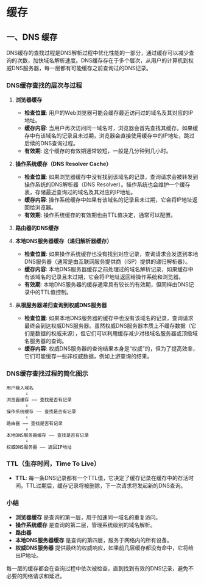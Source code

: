 # 缓存

## 一、DNS 缓存

DNS缓存的查找过程是DNS解析过程中优化性能的一部分，通过缓存可以减少查询的次数，加快域名解析速度。DNS缓存存在于多个层次，从用户的计算机到权威DNS服务器，每一层都有可能缓存之前查询过的DNS记录。

### DNS缓存查找的层次与过程

1. **浏览器缓存**
   - **检查位置**: 用户的Web浏览器可能会缓存最近访问过的域名及其对应的IP地址。
   - **缓存内容**: 当用户再次访问同一域名时，浏览器会首先查找其缓存。如果缓存中有该域名的记录且未过期，浏览器会直接使用缓存中的IP地址，跳过后续的DNS查询过程。
   - **有效期**: 这个缓存的有效期通常较短，一般是几分钟到几小时。

2. **操作系统缓存（DNS Resolver Cache）**
   - **检查位置**: 如果浏览器缓存中没有找到该域名的记录，查询请求会被转发到操作系统的DNS解析器（DNS Resolver）。操作系统也会维护一个缓存表，存储最近查询过的域名及其对应的IP地址。
   - **缓存内容**: 操作系统缓存中如果有该域名的记录且未过期，它会将IP地址返回给浏览器。
   - **有效期**: 操作系统缓存的有效期也由TTL值决定，通常可以配置。

3. **路由器的DNS缓存**

4. **本地DNS服务器缓存（递归解析器缓存）**
   - **检查位置**: 如果操作系统缓存也没有找到对应记录，查询请求会发送到本地DNS服务器（通常是由互联网服务提供商（ISP）提供的递归解析器）。
   - **缓存内容**: 本地DNS服务器缓存之前处理过的域名解析记录，如果缓存中有该域名的记录且未过期，它会将IP地址返回给操作系统和浏览器。
   - **有效期**: 本地DNS服务器的缓存通常具有较长的有效期，但同样由DNS记录中的TTL值控制。

5. **从根服务器递归查询到权威DNS服务器**
   - **检查位置**: 如果本地DNS服务器的缓存中也没有该域名的记录，查询请求最终会到达权威DNS服务器。虽然权威DNS服务器本质上不缓存数据（它们是数据的权威来源），但它们可以利用缓存减少对根域名服务器或顶级域名服务器的查询。
   - **缓存内容**: 权威DNS服务器的查询结果本身是“权威”的，但为了提高效率，它们可能缓存一些非权威数据，例如上游查询的结果。

### DNS缓存查找过程的简化图示

```
用户输入域名
       ↓
浏览器缓存 —— 查找是否有记录
       ↓
操作系统缓存 —— 查找是否有记录
       ↓
路由器 —— 查找是否有记录
       ↓
本地DNS服务器缓存 —— 查找是否有记录
       ↓
权威DNS服务器 —— 返回IP地址
```

### TTL（生存时间，Time To Live）
- **TTL**: 每一条DNS记录都有一个TTL值，它决定了缓存记录在缓存中的存活时间。TTL过期后，缓存记录将被删除，下一次请求将发起新的DNS查询。

### 小结

- **浏览器缓存** 是查询的第一层，用于加速同一域名的重复访问。
- **操作系统缓存** 是查询的第二层，管理系统级别的域名解析。
- **路由器** 
- **本地DNS服务器缓存** 是查询的第四层，服务于网络内的所有设备。
- **权威DNS服务器** 提供最终的权威响应，如果前几层缓存都没有命中，它将给出IP地址。

每一层的缓存都会在查询过程中依次被检查，直到找到有效的DNS记录，避免不必要的网络请求和延迟。